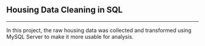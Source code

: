 ## **Housing Data Cleaning in SQL**
***
In this project, the raw housing data was collected and transformed using MySQL Server to make it more usable for analysis.

